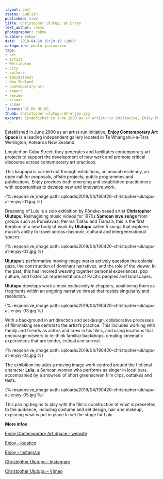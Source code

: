 ```yaml
---
layout: post
status: publish
published: true
title: Christopher Ulutupu at Enjoy
text_author: rokma
photographer: rokma
curator: rokma
date: '2019-04-20 10:10:10 +1000'
categories: photo-journalism
tags:
- art   
- artist
- Wellington
- city
- culture
- educational
- New-Zealand
- contemporary-art
- report
- review
- visual
- video
license: CC_BY_NC_ND
thumb: christopher-ulutupu-at-enjoy.jpg
excerpt: Established in June 2000 as an artist-run initiative, Enjoy Public Art Gallery is a leading independent contemporary art space located in Te Whanganui-a-Tara Wellington, Aotearoa New Zealand. Dreaming of Lulu is a solo exhibition by Poneke-based artist Christopher Ulutupu.
---
```

Established in June 2000 as an artist-run initiative, **Enjoy Contemporary Art Space** is a leading independent gallery located in Te Whanganui-a-Tara Wellington, Aotearoa New Zealand.

Located on Cuba Street, they generates and facilitates contemporary art projects to support the development of new work and promote critical discourse across contemporary art practices.

This kaupapa is carried out through exhibitions, an annual residency, an open call for proposals, offsite projects, public programmes and publications. Enjoy provides both emerging and established practitioners with opportunities to develop new and innovative work.

{% responsive_image path: uploads/2019/04/190420-christopher-ulutupu-at-enjoy-01.jpg %}

Dreaming of Lulu is a solo exhibition by Pōneke-based artist **Christopher Ulutupu**. Reimagining music videos for 1970s **Samoan love songs** from groups such as Punialavaa, Penina Tiafau and Tiama’a, this is the first iteration of a new body of work by **Ulutupu** called 5 songs that explores music’s ability to travel across diasporic, cultural and intergenerational spaces.

{% responsive_image path: uploads/2019/04/190420-christopher-ulutupu-at-enjoy-02.jpg %}

**Ulutupu**’s performative moving image works actively question the colonial gaze, the construction of dominant narratives, and the role of the viewer. In the past, this has involved weaving together personal experiences, pop culture, and historical representations of Pacific peoples and landscapes.

**Ulutupu** develops work almost exclusively in chapters, positioning them as fragments within an ongoing narrative thread that resists singularity and resolution.

{% responsive_image path: uploads/2019/04/190420-christopher-ulutupu-at-enjoy-03.jpg %}

With a background in art direction and set design, collaborative processes of filmmaking are central to the artist’s practice. This includes working with family and friends as actors and crew in his films, and using locations that encourage viewers to re-think familiar backdrops, creating cinematic experiences that are tender, critical and surreal.


{% responsive_image path: uploads/2019/04/190420-christopher-ulutupu-at-enjoy-04.jpg %}

The exhibition includes a moving image work centred around the fictional character **Lulu**, a Samoan woman who performs as singer in local bars, accompanied by a showreel of short greenscreen film clips, outtakes and tests.


{% responsive_image path: uploads/2019/04/190420-christopher-ulutupu-at-enjoy-05.jpg %}

This pairing begins to play with the filmic construction of what is presented to the audience, including costume and set design, hair and makeup, exploring what is put in place to set the stage for Lulu.




**More infos**

[Enjoy Contemporary Art Space - website](http://enjoy.org.nz)

[Enjoy - location](https://goo.gl/maps/WE9HNzSDntHA3HLCA)

[Enjoy - Instagram](https://www.instagram.com/enjoycontemporaryartspace/)

[Christopher Ulutupu - Instagram](https://www.instagram.com/tulisi88/)

[Christopher Ulutupu - Vimeo](https://vimeo.com/user51569760)

